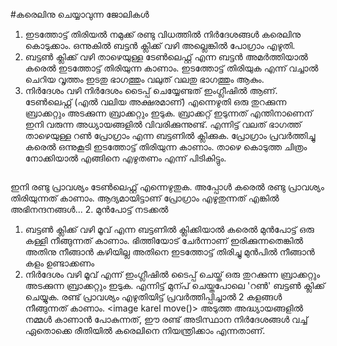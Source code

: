 #കരെലിനു ചെയ്യാവുന്ന ജോലികള്‍
1. ഇടത്തോട്ട് തിരിയല്‍
നമുക്ക് രണ്ടു വിധത്തില്‍ നിര്‍ദേശങ്ങള്‍ കരെലിനു കൊടുക്കാം. ഒന്നുകില്‍ ബട്ടന്‍ ക്ലിക്ക് വഴി അല്ലെങ്കില്‍ പോഗ്രാം എഴുതി.
 1. ബട്ടണ്‍ ക്ലിക്ക് വഴി
 താഴെയുള്ള ടേണ്‍ലെഫ്റ്റ് എന്ന ബട്ടന്‍ അമര്‍ത്തിയാല്‍ കരെല്‍ ഇടത്തോട്ട് തിരിയുന്ന കാണാം. ഇടത്തോട്ട് തിരിയുക എന്ന് വച്ചാല്‍ ചെറിയ വൃത്തം ഇടതു ഭാഗത്തും വലുത് വലതു ഭാഗത്തും ആകും.
 2. നിര്‍ദേശം വഴി
നിര്‍ദേശം ടൈപ്പ് ചെയ്യേണ്ടത് ഇംഗ്ലീഷില്‍ ആണ്. ടേണ്‍ലെഫ്റ്റ് (എല്‍ വലിയ അക്ഷരമാണ്) എന്നെഴുതി ഒരു തുറക്കുന്ന ബ്രാക്കറ്റും അടക്കുന്ന ബ്രാക്കറ്റും ഇടുക. ബ്രാക്കറ്റ് ഇടുന്നത് എന്തിനാണെന് ഇനി വരുന്ന അധ്യായങ്ങളില്‍ വിവരിക്കുന്നുണ്ട്.  എന്നിട്ട് വലത് ഭാഗത്ത് താഴെയുള്ള റണ്‍ പ്രോഗ്രാം എന്ന ബട്ടണില്‍ ക്ലിക്കുക. പ്രോഗ്രാം പ്രവര്‍ത്തിച്ചു കരെല്‍ ഒന്നുകൂടി ഇടത്തോട്ട് തിരിയുന്ന കാണാം.
താഴെ കൊടുത്ത ചിത്രം നോക്കിയാല്‍ എങ്ങിനെ എഴുതണം എന്ന് പിടികിട്ടും.
<image karel turnLeft>

ഇനി രണ്ടു പ്രാവശ്യം ടേണ്‍ലെഫ്റ്റ് എന്നെഴുതുക. അപ്പോള്‍ കരെല്‍ രണ്ടു പ്രാവശ്യം തിരിയുന്നത് കാണാം.
ആദ്യമായിട്ടാണ് പ്രോഗ്രാം എഴുതുന്നത് എങ്കില്‍ അഭിനന്ദനങ്ങള്‍...
2. മുന്‍പോട്ട് നടക്കല്‍
 1. ബട്ടണ്‍ ക്ലിക്ക് വഴി
മൂവ് എന്ന ബട്ടണില്‍ ക്ലിക്കിയാല്‍ കരെല്‍ മുന്‍പോട്ട് ഒരു കള്ളി നീങ്ങുന്നത് കാണാം. ഭിത്തിയോട് ചേര്‍ന്നാണ് ഇരിക്കുന്നതെങ്കില്‍ അതിനു നീങ്ങാന്‍ കഴിയില്ല അതിനെ ഇടത്തോട്ട് തിരിച്ചു മുന്‍പില്‍ നീങ്ങാന്‍ കളം ഉണ്ടാക്കണം
 2. നിര്‍ദേശം വഴി
മൂവ് എന്ന് ഇംഗ്ലീഷില്‍ ടൈപ്പ് ചെയ്ത് ഒരു തുറക്കുന്ന ബ്രാക്കറ്റും അടക്കുന്ന ബ്രാക്കറ്റും ഇടുക. എന്നിട്ട് മുന്പ് ചെയ്തപോലെ 'റണ്‍' ബട്ടണ്‍ ക്ലിക്ക് ചെയ്യുക. രണ്ട് പ്രാവശ്യം എഴുതിയിട്ട് പ്രവര്‍ത്തിപ്പിച്ചാല്‍ 2 കളങ്ങള്‍ നീങ്ങുന്നത് കാണാം.
<image karel move()>
അടുത്ത അദ്ധ്യായങ്ങളില്‍ നമ്മള്‍ കാണാന്‍ പോകുന്നത്, ഈ രണ്ട് അടിസ്ഥാന നിര്‍ദേശങ്ങള്‍ വച്ച് ഏതൊക്കെ രീതിയില്‍ കരെലിനെ നിയന്ത്രിക്കാം എന്നതാണ്.